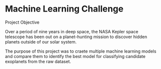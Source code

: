 # Machine Learning Challenge

Project Objective

Over a period of nine years in deep space, the NASA Kepler space telescope has been out on a planet-hunting mission to discover hidden planets outside of our solar system.

The purpose of this project was to craete multiple machine learning models and compare them to identify the best model for classifying candidate exoplanets from the raw dataset.

